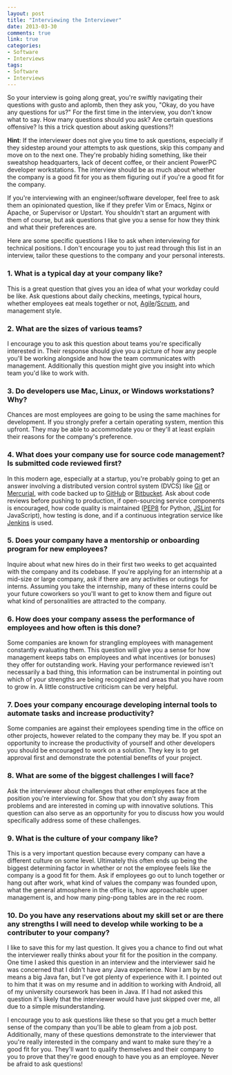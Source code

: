 ```yaml
---
layout: post
title: "Interviewing the Interviewer"
date: 2013-03-30
comments: true
link: true
categories:
- Software
- Interviews
tags:
- Software
- Interviews
---
```


So your interview is going along great, you're swiftly navigating their questions with gusto and aplomb, then they ask you, "Okay, do you have any questions for us?" For the first time in the interview, you don't know what to say. How many questions should you ask? Are certain questions offensive? Is this a trick question about asking questions?!

**Hint**: If the interviewer does not give you time to ask questions, especially if they sidestep around your attempts to ask questions, skip this company and move on to the next one. They're probably hiding something, like their sweatshop headquarters, lack of decent coffee, or their ancient PowerPC developer workstations. The interview should be as much about whether the company is a good fit for you as them figuring out if you're a good fit for the company.

If you're interviewing with an engineer/software developer, feel free to ask them an opinionated question, like if they prefer Vim or Emacs, Nginx or Apache, or Supervisor or Upstart. You shouldn't start an argument with them of course, but ask questions that give you a sense for how they think and what their preferences are.

Here are some specific questions I like to ask when interviewing for technical positions. I don't encourage you to just read through this list in an interview, tailor these questions to the company and your personal interests.

### 1. What is a typical day at your company like?
This is a great question that gives you an idea of what your workday could be like. Ask questions about daily checkins, meetings, typical hours, whether employees eat meals together or not, [Agile](http://en.wikipedia.org/wiki/Agile_software_development)/<a href="http://en.wikipedia.org/wiki/Scrum_(development)">Scrum</a>, and management style. 

### 2. What are the sizes of various teams?
I encourage you to ask this question about teams you're specifically interested in. Their response should give you a picture of how any people you'll be working alongside and how the team communicates with management. Additionally this question might give you insight into which team you'd like to work with.

### 3. Do developers use Mac, Linux, or Windows workstations? Why?
Chances are most employees are going to be using the same machines for development. If you strongly prefer a certain operating system, mention this upfront. They may be able to accommodate you or they'll at least explain their reasons for the company's preference.

### 4. What does your company use for source code management? Is submitted code reviewed first?
In this modern age, especially at a startup, you're probably going to get an answer involving a distributed version control system (DVCS) like [Git](http://git-scm.com) or [Mercurial](http://mercurial.selenic.com), with code backed up to [GitHub](https://github.com) or [Bitbucket](https://bitbucket.org). Ask about code reviews before pushing to production, if open-sourcing service components is encouraged, how code quality is maintained ([PEP8](http://www.python.org/dev/peps/pep-0008) for Python, [JSLint](http://www.jslint.com) for JavaScript), how testing is done, and if a continuous integration service like [Jenkins](http://jenkins-ci.org/) is used.

### 5. Does your company have a mentorship or onboarding program for new employees?
Inquire about what new hires do in their first two weeks to get acquainted with the company and its codebase. If you're applying for an internship at a mid-size or large company, ask if there are any activities or outings for interns. Assuming you take the internship, many of these interns could be your future coworkers so you'll want to get to know them and figure out what kind of personalities are attracted to the company.

### 6. How does your company assess the performance of employees and how often is this done?
Some companies are known for strangling employees with management constantly evaluating them. This question will give you a sense for how management keeps tabs on employees and what incentives (or bonuses) they offer for outstanding work. Having your performance reviewed isn't necessarily a bad thing, this information can be instrumental in pointing out which of your strengths are being recognized and areas that you have room to grow in. A little constructive criticism can be very helpful.

### 7. Does your company encourage developing internal tools to automate tasks and increase productivity?
Some companies are against their employees spending time in the office on other projects, however related to the company they may be. If you spot an opportunity to increase the productivity of yourself and other developers you should be encouraged to work on a solution. They key is to get approval first and demonstrate the potential benefits of your project.

### 8. What are some of the biggest challenges I will face?
Ask the interviewer about challenges that other employees face at the position you're interviewing for. Show that you don't shy away from problems and are interested in coming up with innovative solutions. This question can also serve as an opportunity for you to discuss how you would specifically address some of these challenges.

### 9. What is the culture of your company like?
This is a very important question because every company can have a different culture on some level. Ultimately this often ends up being the biggest determining factor in whether or not the employee feels like the company is a good fit for them. Ask if employees go out to lunch together or hang out after work, what kind of values the company was founded upon, what the general atmosphere in the office is, how approachable upper management is, and how many ping-pong tables are in the rec room.

### 10. Do you have any reservations about my skill set or are there any strengths I will need to develop while working to be a contributer to your company?
I like to save this for my last question. It gives you a chance to find out what the interviewer really thinks about your fit for the position in the company. One time I asked this question in an interview and the interviewer said he was concerned that I didn't have any Java experience. Now I am by no means a big Java fan, but I've got plenty of experience with it. I pointed out to him that it was on my resume and in addition to working with Android, all of my university coursework has been in Java. If I had not asked this question it's likely that the interviewer would have just skipped over me, all due to a simple misunderstanding.

I encourage you to ask questions like these so that you get a much better sense of the company than you'll be able to gleam from a job post. Additionally, many of these questions demonstrate to the interviewer that you're really interested in the company and want to make sure they're a good fit for you. They'll want to qualify themselves and their company to you to prove that they're good enough to have you as an employee. Never be afraid to ask questions!

